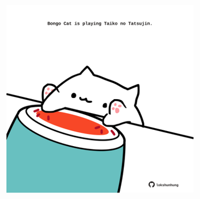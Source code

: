 <!-- built at 13/04/2025, 06:00:42 UTC -->
<p align="center">
  <img width="500" height="500" src="./ReadmeImage.svg">
</p>
